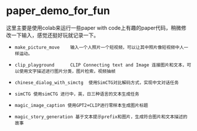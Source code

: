 # paper_demo_for_fun

这里主要是使用colab来运行一些paper with code上有趣的paper代码，稍微修改一下输入，感觉还挺好玩就记录一下。

*     make_picture_move    输入一个人照片一个短视频，可以让其中照片像短视频中人一样运动。
*     clip_playground      CLIP Connecting text and Image 连接图片和文本，可以使用文字描述进行图片分类，图片检索，视频抽帧
*     chinese_dialog_with_simctg  使用SimCTG对比解码方式，实现中文对话任务
*     simCTG 使用simCTG 进行中，英，日三种语言的文本生成任务
*     magic_image_caption 使用GPT2+CLIP进行零样本生成图片标题
*     magic_story_generation 基于文本提示prefix和图片，生成符合图片和文本描述的故事
